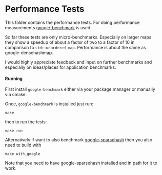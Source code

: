 Performance Tests
===
This folder contains the performance tests. For doing performance measurements [google-benchmark](https://github.com/google/benchmark) is used. 

So far these tests are only micro-benchmarks. Especially on larger maps they show a speedup of about a factor of two to a factor of 10 in comparison to `std::unordered_map`. Performance is about the same as google-densehashmap.

I would highly appreciate feedback and input on further benchmarks and especially on ideas/places for application benchmarks.

#### Running
First install `google-benchmark` either via your package manager or manually via cmake.

Once, `google-benchmark` is installed just run:

```
make
```

then to run the tests:

```
make run
```

Alternatively if want to also benchmark [google-sparsehash](https://code.google.com/p/sparsehash/) then you also need to build with

```
make with_google
```

Note that you need to have google-sparsehash installed and in path for it to work.
